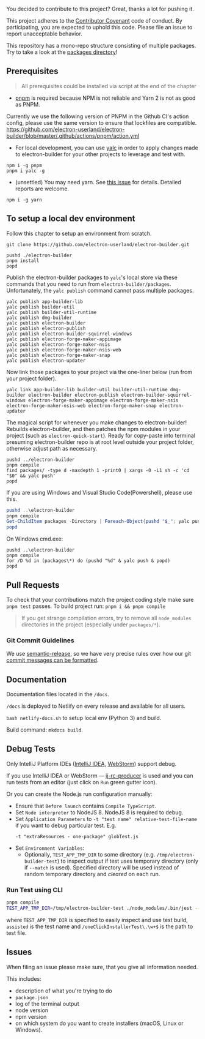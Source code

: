 You decided to contribute to this project? Great, thanks a lot for pushing it.

This project adheres to the [Contributor Covenant](http://contributor-covenant.org) code of conduct.
By participating, you are expected to uphold this code. Please file an issue to report unacceptable behavior.

This repository has a mono-repo structure consisting of multiple packages. Try to take a look at the [packages directory](https://github.com/electron-userland/electron-builder/tree/master/packages)!

## Prerequisites

> All prerequisites could be installed via script at the end of the chapter

- [pnpm](https://pnpm.js.org) is required because NPM is not reliable and Yarn 2 is not as good as PNPM.

Currently we use the following version of PNPM in the Github CI's action config, please use the same version to ensure that lockfiles are compatible.
https://github.com/electron-userland/electron-builder/blob/master/.github/actions/pnpm/action.yml

- For local development, you can use [yalc](https://github.com/whitecolor/yalc) in order to apply changes made to
  electron-builder for your other projects to leverage and test with.

```
npm i -g pnpm
pnpm i yalc -g
```

- (unsettled) You may need yarn. See [this issue](https://github.com/electron-userland/electron-builder/issues/6820) for details. Detailed reports are welcome.

```
npm i -g yarn
```

## To setup a local dev environment

Follow this chapter to setup an environment from scratch.

```
git clone https://github.com/electron-userland/electron-builder.git

pushd ./electron-builder
pnpm install
popd
```

Publish the electron-builder packages to `yalc`'s local store via these commands that you need to run from `electron-builder/packages`.
Unfortunately, the `yalc publish` command cannot pass multiple packages.

```
yalc publish app-builder-lib
yalc publish builder-util
yalc publish builder-util-runtime
yalc publish dmg-builder
yalc publish electron-builder
yalc publish electron-publish
yalc publish electron-builder-squirrel-windows
yalc publish electron-forge-maker-appimage
yalc publish electron-forge-maker-nsis
yalc publish electron-forge-maker-nsis-web
yalc publish electron-forge-maker-snap
yalc publish electron-updater
```

Now link those packages to your project via the one-liner below (run from your project folder).

```
yalc link app-builder-lib builder-util builder-util-runtime dmg-builder electron-builder electron-publish electron-builder-squirrel-windows electron-forge-maker-appimage electron-forge-maker-nsis electron-forge-maker-nsis-web electron-forge-maker-snap electron-updater
```

The magical script for whenever you make changes to electron-builder! Rebuilds electron-builder, and then patches
the npm modules in your project (such as `electron-quick-start`).
Ready for copy-paste into terminal presuming electron-builder repo is at root level outside your project folder,
otherwise adjust path as necessary.

```
pushd ../electron-builder
pnpm compile
find packages/ -type d -maxdepth 1 -print0 | xargs -0 -L1 sh -c 'cd "$0" && yalc push'
popd
```

If you are using Windows and Visual Studio Code(Powershell), please use this.

```PowerShell
pushd ..\electron-builder
pnpm compile
Get-ChildItem packages -Directory | Foreach-Object{pushd "$_"; yalc push; popd;}
popd
```

On Windows cmd.exe:

```batch
pushd ..\electron-builder
pnpm compile
for /D %d in (packages\*) do (pushd "%d" & yalc push & popd)
popd
```

## Pull Requests

To check that your contributions match the project coding style make sure `pnpm test` passes.
To build project run: `pnpm i && pnpm compile`

> If you get strange compilation errors, try to remove all `node_modules` directories in the project (especially under `packages/*`).

### Git Commit Guidelines

We use [semantic-release](https://github.com/semantic-release/semantic-release), so we have very precise rules over how
our git [commit messages can be formatted](https://gist.github.com/develar/273e2eb938792cf5f86451fbac2bcd51).

## Documentation

Documentation files located in the `/docs`.

`/docs` is deployed to Netlify on every release and available for all users.

`bash netlify-docs.sh` to setup local env (Python 3) and build.

Build command: `mkdocs build`.

## Debug Tests

Only IntelliJ Platform IDEs ([IntelliJ IDEA](https://confluence.jetbrains.com/display/IDEADEV/IDEA+2017.1+EAP),
[WebStorm](https://confluence.jetbrains.com/display/WI/WebStorm+EAP)) support debug.

If you use IntelliJ IDEA or WebStorm — [ij-rc-producer](https://github.com/develar/ij-rc-producer) is used and you
can run tests from an editor (just click on `Run` green gutter icon).

Or you can create the Node.js run configuration manually:

- Ensure that `Before launch` contains `Compile TypeScript`.
- Set `Node interpreter` to NodeJS 8. NodeJS 8 is required to debug.
- Set `Application Parameters` to `-t "test name" relative-test-file-name` if you want to debug particular test. E.g.
  ```
  -t "extraResources - one-package" globTest.js
  ```
- Set `Environment Variables`:
  - Optionally, `TEST_APP_TMP_DIR` to some directory (e.g. `/tmp/electron-builder-test`) to inspect output if test
    uses temporary directory (only if `--match` is used). Specified directory will be used instead of random
    temporary directory and _cleared_ on each run.

### Run Test using CLI

```sh
pnpm compile
TEST_APP_TMP_DIR=/tmp/electron-builder-test ./node_modules/.bin/jest --env jest-environment-node-debug -t 'assisted' '/oneClickInstallerTest\.\w+$'
```

where `TEST_APP_TMP_DIR` is specified to easily inspect and use test build, `assisted` is the test name
and `/oneClickInstallerTest\.\w+$` is the path to test file.

## Issues

When filing an issue please make sure, that you give all information needed.

This includes:

- description of what you're trying to do
- `package.json`
- log of the terminal output
- node version
- npm version
- on which system do you want to create installers (macOS, Linux or Windows).
